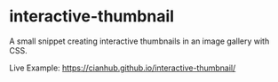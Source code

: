 # interactive-thumbnail
A small snippet creating interactive thumbnails in an image gallery with CSS.

Live Example: <https://cianhub.github.io/interactive-thumbnail/>
